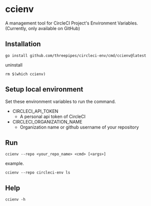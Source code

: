 # ccienv

A management tool for CircleCI Project's Environment Variables.  
(Currently, only available on GitHub)

## Installation

```
go install github.com/threepipes/circleci-env/cmd/ccienv@latest
```

uninstall
```
rm $(which ccienv)
```

## Setup local environment

Set these environment variables to run the command.
- CIRCLECI_API_TOKEN
    - A personal api token of CircleCI
- CIRCLECI_ORGANIZATION_NAME
    - Organization name or github username of your repository

## Run

```
ccienv --repo <your_repo_name> <cmd> [<args>]
```

example.
```
ccienv --repo circleci-env ls
```

## Help

```
ccienv -h
```
